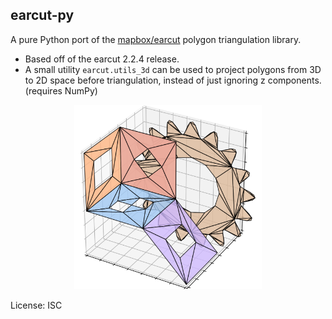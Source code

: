 ## earcut-py

A pure Python port of the [mapbox/earcut](https://github.com/mapbox/earcut) polygon triangulation library.

- Based off of the earcut 2.2.4 release.
- A small utility `earcut.utils_3d` can be used to project polygons from 3D to 2D space before triangulation, instead of just ignoring z components. (requires NumPy)

<p align="center">
<img src="./docs/images/demo1.png" width="300">
</p>

License: ISC
